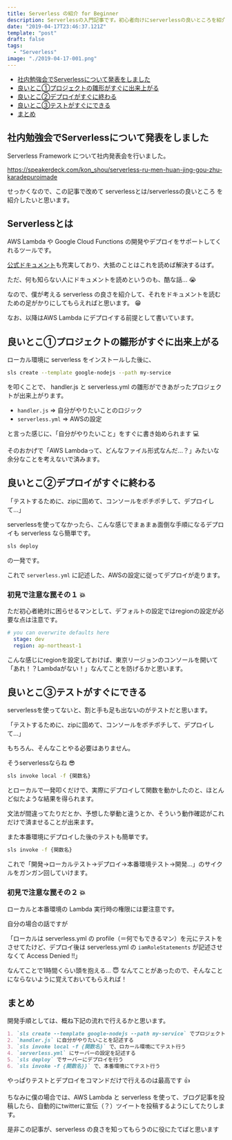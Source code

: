 ```yaml
---
title: Serverless の紹介 for Beginner
description: Serverlessの入門記事です。初心者向けにserverlessの良いところを紹介します。 
date: "2019-04-17T23:46:37.121Z"
template: "post"
draft: false
tags:
  - "Serverless"
image: "./2019-04-17-001.png"
---
```


- [社内勉強会でServerlessについて発表をしました](#社内勉強会でserverlessについて発表をしました)
- [良いとこ①プロジェクトの雛形がすぐに出来上がる](#良いとこ①プロジェクトの雛形がすぐに出来上がる)
- [良いとこ②デプロイがすぐに終わる](#良いとこ②デプロイがすぐに終わる)
- [良いとこ③テストがすぐにできる](#良いとこ③テストがすぐにできる)
- [まとめ](#まとめ)


## 社内勉強会でServerlessについて発表をしました

Serverless Framework について社内発表会を行いました。

https://speakerdeck.com/kon_shou/serverless-ru-men-huan-jing-gou-zhu-karadepuroimade

せっかくなので、この記事で改めて serverlessとは/serverlessの良いところ を紹介したいと思います。

## Serverlessとは

AWS Lambda や Google Cloud Functions の開発やデプロイをサポートしてくれるツールです。

[公式ドキュメント](https://serverless.com/framework/)も充実しており、大抵のことはこれを読めば解決するはず。

ただ、何も知らない人にドキュメントを読めというのも、酷な話… :sob:

なので、僕が考える serverless の良さを紹介して、それをドキュメントを読むための足がかりにしてもらえればと思います。 :grin:

なお、以降はAWS Lambda にデプロイする前提として書いています。

## 良いとこ①プロジェクトの雛形がすぐに出来上がる

ローカル環境に serverless をインストールした後に、

```bash
sls create --template google-nodejs --path my-service
```

を叩くことで、 handler.js と serverless.yml の雛形ができあがったプロジェクトが出来上がります。

- `handler.js`     => 自分がやりたいことのロジック
- `serverless.yml` => AWSの設定 

と言った感じに、「自分がやりたいこと」をすぐに書き始められます :computer:

そのおかげで「AWS Lambdaって、どんなファイル形式なんだ...？」みたいな余分なことを考えないで済みます。


## 良いとこ②デプロイがすぐに終わる

「テストするために、zipに固めて、コンソールをポチポチして、デプロイして...」

serverlessを使ってなかったら、こんな感じでまぁまぁ面倒な手順になるデプロイも serverless なら簡単です。

```bash
sls deploy
``` 

の一発です。

これで `serverless.yml` に記述した、AWSの設定に従ってデプロイが走ります。

### 初見で注意な罠その１ :collision:

ただ初心者絶対に困らせるマンとして、デフォルトの設定ではregionの設定が必要な点は注意です。

```yaml:title=serverless.yml
# you can overwrite defaults here
  stage: dev
  region: ap-northeast-1
```

こんな感じにregionを設定しておけば、東京リージョンのコンソールを開いて「あれ！？Lambdaがない！」なんてことを防げるかと思います。

## 良いとこ③テストがすぐにできる

serverlessを使ってないと、割と手も足も出ないのがテストだと思います。

「テストするために、zipに固めて、コンソールをポチポチして、デプロイして...」

もちろん、そんなことやる必要はありません。

そうserverlessならね :sunglasses:

```bash
sls invoke local -f {関数名}
``` 

とローカルで一発叩くだけで、実際にデプロイして関数を動かしたのと、ほとんど似たような結果を得られます。

文法が間違ってたりだとか、予想した挙動と違うとか、そういう動作確認がこれだけで済ませることが出来ます。

また本番環境にデプロイした後のテストも簡単です。

```bash
sls invoke -f {関数名}
``` 

これで「開発→ローカルテスト→デプロイ→本番環境テスト→開発...」のサイクルをガンガン回していけます。

### 初見で注意な罠その２ :collision:

ローカルと本番環境の Lambda 実行時の権限には要注意です。

自分の場合の話ですが

「ローカルは serverless.yml の profile（＝何でもできるマン）を元にテストをさせてたけど、デプロイ後は serverless.yml の `iamRoleStatements` が記述させなくて Access Denied !!」

なんてことで1時間くらい頭を抱える... :innocent: なんてことがあったので、そんなことにならないように覚えておいてもらえれば！

## まとめ

開発手順としては、概ね下記の流れで行えるかと思います。
```markdown
1. `sls create --template google-nodejs --path my-service` でプロジェクトの雛形を作成
2. `handler.js` に自分がやりたいことを記述する
3. `sls invoke local -f {関数名}` で、ロカール環境にてテスト行う
4. `serverless.yml` にサーバーの設定を記述する
5. `sls deploy` でサーバーにデプロイを行う
6. `sls invoke -f {関数名}}` で、本番環境にてテスト行う
```

やっぱりテストとデプロイをコマンドだけで行えるのは最高です :+1:

ちなみに僕の場合では、AWS Lambda と serverless を使って、ブログ記事を投稿したら、自動的にtwitterに宣伝（？）ツイートを投稿するようにしてたりします。

是非この記事が、serverless の良さを知ってもらうのに役にたてばと思います
